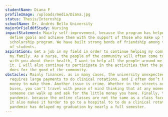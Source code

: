 ```yaml
---
studentName: Diana F
profileImage: /uploads/media/Diana.jpg
status: Thesis/Internship
schoolName: Dr. Andrés Bello University
majorOrFieldOfStudy: Nursing
impactStatement: Mainly self-improvement, because the program has helped me to
  define goals and achieve them with the support of those who make up the
  scholarship program. We have built strong bonds of friendship among the group
  of students.
aspirations: Get a job in my field in order to continue helping my community and
  my family. As a nurse, the people of the community will often come to consult
  with you about their health, I want to help all the people around me who need
  it. I will also continue to participate in the activities that the program
  does for the good of the community.
obstacles: Mainly finances. as in many cases, the university unexpectedly
  requires large payments to do clinical rotations, and I often don’t have the
  money to make them. Another issue is crime. Whether in the streets or on
  buses, you can't travel with peace of mind thinking that at any moment,
  someone can walk up and ask for the little money you have. Finally, the
  pandemic. because the online classes are not the same as a class face-to-face.
  It also makes it harder to go to a hospital to to do a clinical rotation. The
  pandemic has delayed my graduation by nearly a full semester.
---
```

